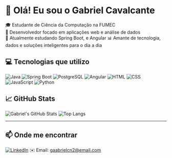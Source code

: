 # 👋 Olá! Eu sou o Gabriel Cavalcante

🎓 Estudante de Ciência da Computação na FUMEC  
🚀 Desenvolvedor focado em aplicações web e análise de dados  
🌱 Atualmente estudando Spring Boot, e Angular 
📊 Amante de tecnologia, dados e soluções inteligentes para o dia a dia

## 💻 Tecnologias que utilizo

![Java](https://img.shields.io/badge/Java-ED8B00?style=for-the-badge&logo=openjdk&logoColor=white)
![Spring Boot](https://img.shields.io/badge/Spring_Boot-6DB33F?style=for-the-badge&logo=spring-boot&logoColor=white)
![PostgreSQL](https://img.shields.io/badge/PostgreSQL-316192?style=for-the-badge&logo=postgresql&logoColor=white)
![Angular](https://img.shields.io/badge/Angular-DD0031?style=for-the-badge&logo=angular&logoColor=white)
![HTML](https://img.shields.io/badge/HTML5-E34F26?style=for-the-badge&logo=html5&logoColor=white)
![CSS](https://img.shields.io/badge/CSS3-1572B6?style=for-the-badge&logo=css3&logoColor=white)
![JavaScript](https://img.shields.io/badge/JavaScript-F7DF1E?style=for-the-badge&logo=javascript&logoColor=black)
![Python](https://img.shields.io/badge/Python-3776AB?style=for-the-badge&logo=python&logoColor=white)

## 📈 GitHub Stats

![Gabriel's GitHub Stats](https://github-readme-stats.vercel.app/api?username=gaabrielcn&show_icons=true&theme=radical)
![Top Langs](https://github-readme-stats.vercel.app/api/top-langs/?username=gaabrielcn&layout=compact&theme=radical)

---

## 📫 Onde me encontrar

[![LinkedIn](https://img.shields.io/badge/-LinkedIn-0A66C2?style=for-the-badge&logo=linkedin&logoColor=white)](https://www.linkedin.com/in/gabriel-cavalcante-05742b240/)
✉️ Email: gaabrielcn2@email.com 
